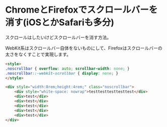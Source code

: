 # ChromeとFirefoxでスクロールバーを消す(iOSとかSafariも多分)

スクロールはしたいけどスクロールバーを消す方法。

WebKit系はスクロールバー自体をないものにして、Firefoxはスクロールバーの太さをなくすことで実現します。

```html
<style>
.noscrollbar { overflow: auto; scrollbar-width: none; }
.noscrollbar::-webkit-scrollbar { display: none; }
</style>

<div style="width:8rem;height:4rem;" class="noscrollbar">
	<div style="white-space: nowrap">testtesttesttesttest</div>
	<div>test</div>
	<div>test</div>
	<div>test</div>
	<div>test</div>
	<div>test</div>
</div>
```
